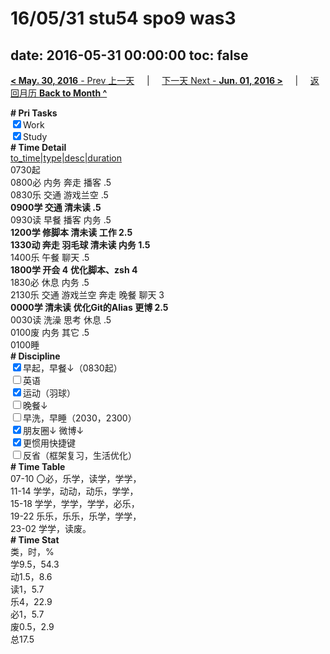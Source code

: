# 16/05/31 stu54 spo9 was3

date: 2016-05-31 00:00:00
toc: false
---
[**< May. 30, 2016** - Prev 上一天](/lifelogs/2016/05/d30.html) &nbsp; &nbsp; | &nbsp; &nbsp; [下一天 Next - **Jun. 01, 2016 >**](/lifelogs/2016/06/d01.html) &nbsp; &nbsp; |  &nbsp; &nbsp; [返回月历 **Back to Month ^**](/lifelogs/2016/05/index.html)
<br/><div><b># Pri Tasks</b></div><div><input checked="true" type="checkbox"/>Work</div><div><input checked="true" type="checkbox"/>Study</div><div><b># Time Detail</b></div><div><u>to_time|type|desc|duration</u></div><div>0730起</div><div>0800必 内务 奔走 播客 .5</div><div>0830乐 交通 游戏兰空 .5</div><div><b>0900学 交通 清未读 .5</b></div><div>0930读 早餐 播客 内务 .5</div><div><b>1200学 修脚本 清未读 工作 2.5</b></div><div><b>1330动 奔走 羽毛球 清未读 内务 1.5</b></div><div>1400乐 午餐 聊天 .5</div><div><b>1800学 开会 4</b> <b>优化</b><b>脚本、zsh 4</b></div><div>1830必 休息 内务 .5</div><div>2130乐 交通 游戏兰空 奔走 晚餐 聊天 3</div><div><b>0000学 清未读 优化Git的Alias 更博 2.5</b></div><div>0030读 洗澡 思考 休息 .5</div><div>0100废 内务 其它 .5</div><div>0100睡</div><div><b># Discipline</b></div><div><input checked="true" type="checkbox"/>早起，早餐↓（0830起）</div><div><input type="checkbox"/>英语</div><div><input checked="true" type="checkbox"/>运动（羽球）</div><div><input type="checkbox"/>晚餐↓</div><div><input type="checkbox"/>早洗，早睡（2030，2300）</div><div><b><input checked="true" type="checkbox"/></b>朋友圈↓ 微博↓</div><div><input checked="true" type="checkbox"/>更惯用快捷键</div><div><input type="checkbox"/>反省（框架复习，生活优化）</div><div><b># Time Table</b></div><div>07-10 〇必，乐学，读学，学学，</div><div>11-14 学学，动动，动乐，学学，</div><div>15-18 学学，学学，学学，必乐，</div><div>19-22 乐乐，乐乐，乐学，学学，</div><div>23-02 学学，读废。</div><div><b># Time Stat</b></div><div>类，时，%</div><div>学9.5，54.3</div><div>动1.5，8.6</div><div>读1，5.7</div><div>乐4，22.9</div><div>必1，5.7</div><div>废0.5，2.9</div><div>总17.5</div>
